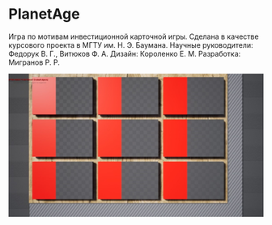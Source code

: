 # PlanetAge
Игра по мотивам инвестиционной карточной игры. Сделана в качестве курсового проекта в МГТУ им. Н. Э. Баумана.
Научные руководители: Федорук В. Г., Витюков Ф. А.
Дизайн: Короленко Е. М.
Разработка: Мигранов Р. Р.

![Screenshot](Content/Screenshots/GameField.jpeg)
